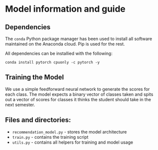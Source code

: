 # Model information and guide

## Dependencies
The `conda` Python package manager has been used to install all software maintained on the Anaconda cloud. Pip is used for the rest.

All dependencies can be installied with the following:

`conda install pytorch cpuonly -c pytorch -y`

## Training the Model

We use a simple feedforward neural network to generate the scores for each class. The model expects a 
binary vector of classes taken and spits out a vector of scores for classes it thinks the student should
take in the next semester. 


## Files and directories:
 - `recommendation_model.py` - stores the model architecture
 - `train.py` - contains the training script
 - `utils.py` - contains all helpers for training and model usage
